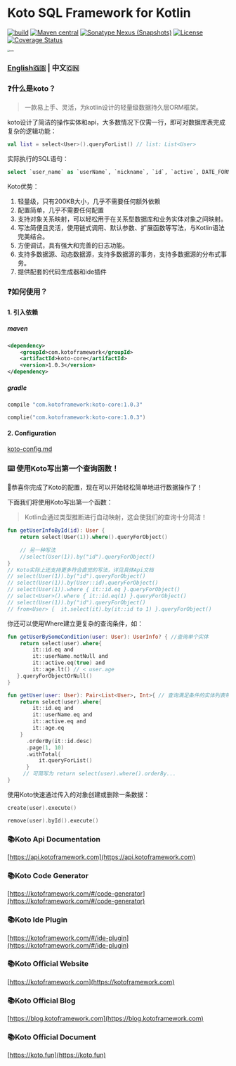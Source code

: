 Koto SQL Framework for Kotlin
=============================

[![build](https://github.com/kotoframework/kotoframework/actions/workflows/build.yml/badge.svg)](https://github.com/kotoframework/kotoframework/actions/workflows/build.yml)
[![Maven central](https://img.shields.io/maven-central/v/com.kotoframework/koto-core.svg?label=Maven%20Central)](https://search.maven.org/search?q=g:%22com.kotoframework%22)
[![Sonatype Nexus (Snapshots)](https://img.shields.io/nexus/s/https/s01.oss.sonatype.org/com.kotoframework/koto-core.svg)](https://s01.oss.sonatype.org/content/repositories/snapshots/com/kotoframework/)
[![License](https://img.shields.io/:license-apache-brightgreen.svg)](https://www.apache.org/licenses/LICENSE-2.0.html)
[![Coverage Status](https://coveralls.io/repos/github/kotoframework/kotoframework/badge.svg?branch=main)](https://coveralls.io/github/kotoframework/kotoframework?branch=main)

<img src="https://cdn.leinbo.com/assets/images/koto-logo.png" alt="koto" style="zoom: 33%;" />

### [English🇬🇧](../README.md) | 中文🇨🇳

### ❓什么是koto？

> 一款易上手、灵活，为kotlin设计的轻量级数据持久层ORM框架。
>

koto设计了简洁的操作实体和api，大多数情况下仅需一行，即可对数据库表完成复杂的逻辑功能：

```kotlin
val list = select<User>().queryForList() // list: List<User>
```

实际执行的SQL语句：

```sql
select `user_name` as `userName`, `nickname`, `id`, `active`, DATE_FORMAT(`create_time`, '%Y-%m-%d %H:%i:%s') as `createTime`, DATE_FORMAT(`update_time`, '%Y-%m-%d %H:%i:%s') as `updateTime` from user
```

Koto优势：

1. 轻量级，只有200KB大小，几乎不需要任何额外依赖
2. 配置简单，几乎不需要任何配置
3. 支持对象关系映射，可以轻松用于在关系型数据库和业务实体对象之间映射。
4. 写法简便且灵活，使用链式调用、默认参数、扩展函数等写法，与Kotlin语法完美结合。
5. 方便调试，具有强大和完善的日志功能。
6. 支持多数据源、动态数据源，支持多数据源的事务，支持多数据源的分布式事务。
7. 提供配套的代码生成器和ide插件

### ❓如何使用？

#### 1. 引入依赖

##### maven

```xml
<dependency>
    <groupId>com.kotoframework</groupId>
    <artifactId>koto-core</artifactId>
    <version>1.0.3</version>
</dependency>
```

##### gradle

```groovy
compile "com.kotoframework:koto-core:1.0.3"
```

```kotlin
complie("com.kotoframework:koto-core:1.0.3")
```

#### 2. Configuration

[koto-config.md](koto-config.md)

### ⌨️ 使用Koto写出第一个查询函数！

🎉恭喜你完成了Koto的配置，现在可以开始轻松简单地进行数据操作了！

下面我们将使用Koto写出第一个函数：

> Kotlin会通过类型推断进行自动映射，这会使我们的查询十分简洁！

```kotlin
fun getUserInfoById(id): User {
    return select(User(1)).where().queryForObject()
    
    // 另一种写法
    //select(User(1)).by("id").queryForObject()
}
// Koto实际上还支持更多符合直觉的写法，详见具体Api文档
// select(User(1)).by("id").queryForObject()
// select(User(1)).by(User::id).queryForObject()
// select(User(1)).where { it::id.eq }.queryForObject()
// select<User>().where { it::id.eq(1) }.queryForObject()
// select(User(1)).by("id").queryForObject()
// from<User> {  it.select(it).by(it::id to 1) }.queryForObject()
```

你还可以使用Where建立更复杂的查询条件，如：

```kotlin
fun getUserBySomeCondition(user: User): UserInfo? { //查询单个实体
    return select(user).where{
        it::id.eq and
        it::userName.notNull and
        it::active.eq(true) and
        it::age.lt() // < user.age
   }.queryForObjectOrNull()
}

fun getUser(user: User): Pair<List<User>, Int>{ // 查询满足条件的实体列表带分页
    return select(user).where{
        it::id.eq and
        it::userName.eq and
        it::active.eq and
        it::age.eq
    }
      .orderBy(it::id.desc)
      .page(1, 10)
      .withTotal{
          it.queryForList()
      }
     // 可简写为 return select(user).where().orderBy... 
}
```

使用Koto快速通过传入的对象创建或删除一条数据：

```kotlin
create(user).execute()

remove(user).byId().execute()
```

### 📚Koto Api Documentation

[https://api.kotoframework.com](https://api.kotoframework.com)

### 📚Koto Code Generator

[https://kotoframework.com/#/code-generator](https://kotoframework.com/#/code-generator)

### 📚Koto Ide Plugin

[https://kotoframework.com/#/ide-plugin](https://kotoframework.com/#/ide-plugin)

### 📚Koto Official Website

[https://kotoframework.com](https://kotoframework.com)

### 📚Koto Official Blog

[https://blog.kotoframework.com](https://blog.kotoframework.com)

### 📚Koto Official Document

[https://koto.fun](https://koto.fun)
